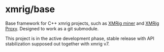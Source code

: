 # xmrig/base

Base framework for C++ xmrig projects, such as [XMRig miner](https://github.com/xmrig/xmrig) and [XMRig Proxy](https://github.com/xmrig/xmrig-proxy). Designed to work as a git submodule.

This project is in the active development phase, stable release with API stabilization supposed out together with xmrig v7.
